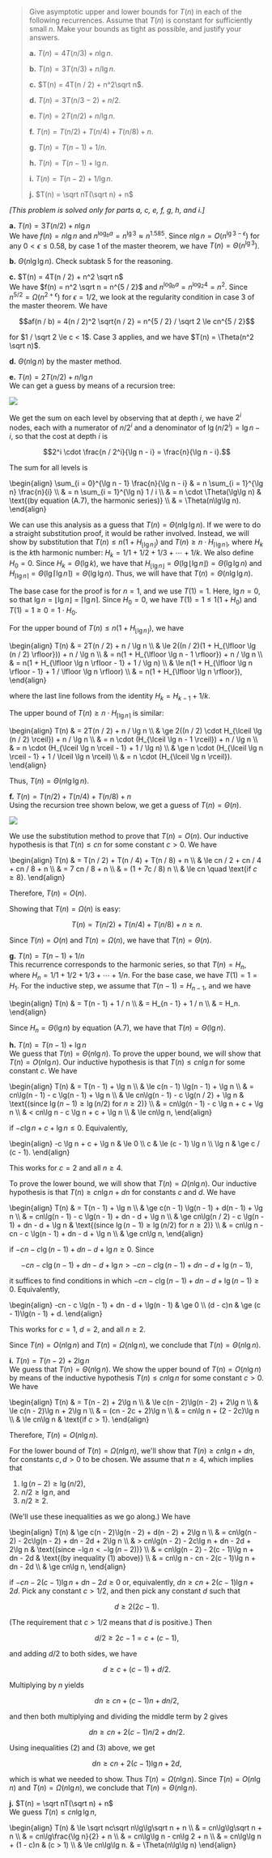 > Give asymptotic upper and lower bounds for $T(n)$ in each of the following recurrences. Assume that $T(n)$ is constant for sufficiently small $n$. Make your bounds as tight as possible, and justify your answers.
>
> **a.** $T(n) = 4T(n / 3) + n\lg n$.
> 
> **b.** $T(n) = 3T(n / 3) + n / \lg n$.
>
> **c.** $T(n) = 4T(n / 2) + n^2\sqrt n$.
>
> **d.** $T(n) = 3T(n / 3 - 2) + n / 2$.
>
> **e.** $T(n) = 2T(n / 2) + n / \lg n$.
>
> **f.** $T(n) = T(n / 2) + T(n / 4) + T(n / 8) + n$.
>
> **g.** $T(n) = T(n - 1) + 1 / n$.
>
> **h.** $T(n) = T(n - 1) + \lg n$.
>
> **i.** $T(n) = T(n - 2) + 1 / \lg n$.
>
> **j.** $T(n) = \sqrt nT(\sqrt n) + n$

_[This problem is solved only for parts a, c, e, f, g, h, and i.]_

**a.** $T(n) = 3T(n / 2) + n\lg n$  
We have $f(n) = n\lg n$ and $n^{\log_b a} = n^{\lg 3} \approx n^{1.585}$. Since $n\lg n = O(n^{\lg 3 - \epsilon})$ for any $0 < \epsilon \le 0.58$, by case 1 of the master theorem, we have $T(n) = \Theta(n^{\lg 3})$.

**b.** $\Theta(n\lg\lg n)$. Check subtask 5 for the reasoning.

**c.** $T(n) = 4T(n / 2) + n^2 \sqrt n$  
We have $f(n) = n^2 \sqrt n = n^{5 / 2}$ and $n^{\log_b a} = n^{\log_2 4} = n^2$. Since $n^{5 / 2} = \Omega(n^{2 + \epsilon})$ for $\epsilon = 1 / 2$, we look at the regularity condition in case 3 of the master theorem. We have

$$af(n / b) = 4(n / 2)^2 \sqrt{n / 2} = n^{5 / 2} / \sqrt 2 \le cn^{5 / 2}$$

for $1 / \sqrt 2 \le c < 1$. Case 3 applies, and we have $T(n) = \Theta(n^2 \sqrt n)$.

**d.** $\Theta(n\lg n)$ by the master method.

**e.** $T(n) = 2T(n / 2) + n / \lg n$  
We can get a guess by means of a recursion tree:

![](https://i.imgur.com/Pn2CdhU.png)

We get the sum on each level by observing that at depth $i$, we have $2^i$ nodes, each with a numerator of $n / 2^i$ and a denominator of $\lg(n / 2^i) = \lg n - i$, so that the cost at depth $i$ is

$$2^i \cdot \frac{n / 2^i}{\lg n - i} = \frac{n}{\lg n - i}.$$

The sum for all levels is

\begin{align}
\sum_{i = 0}^{\lg n - 1} \frac{n}{\lg n - i}
    & = n \sum_{i = 1}^{\lg n} \frac{n}{i} \\\\
    & = n \sum_{i = 1}^{\lg n} 1 / i \\\\
    & = n \cdot \Theta(\lg\lg n) & \text{(by equation (A.7), the harmonic series)} \\\\
    & = \Theta(n\lg\lg n).
\end{align}

We can use this analysis as a guess that $T(n) = \Theta(n\lg\lg n)$. If we were to do a straight substitution proof, it would be rather involved. Instead, we will show by substitution that $T(n) \le n(1 + H_{\lfloor \lg n \rfloor})$ and $T(n) \ge n \cdot H_{\lceil \lg n \rceil}$, where $H_k$ is the $k$th harmonic number: $H_k = 1 / 1 + 1 / 2 + 1 / 3 + \cdots + 1 / k$. We also define $H_0 = 0$. Since $H_k = \Theta(\lg k)$, we have that $H_{\lfloor \lg n \rfloor} = \Theta(\lg \lfloor \lg n \rfloor) = \Theta(\lg\lg n)$ and $H_{\lceil \lg n \rceil} = \Theta(\lg \lceil \lg n \rceil) = \Theta(\lg\lg n)$. Thus, we will have that $T(n) = \Theta(n\lg\lg n)$.

The base case for the proof is for $n = 1$, and we use $T(1) = 1$. Here, $\lg n = 0$, so that $\lg n = \lfloor \lg n \rfloor = \lceil \lg n \rceil$. Since $H_0 = 0$, we have $T(1) = 1 \le 1(1 + H_0)$ and $T(1) = 1 \ge 0 = 1 \cdot H_0$.

For the upper bound of $T(n) \le n(1 + H_{\lfloor \lg n \rfloor})$, we have

\begin{align}
T(n) & =   2T(n / 2) + n / \lg n \\\\
     & \le 2((n / 2)(1 + H_{\lfloor \lg (n / 2) \rfloor})) + n / \lg n \\\\
     & =   n(1 + H_{\lfloor \lg n - 1 \rfloor}) + n / \lg n \\\\
     & =   n(1 + H_{\lfloor \lg n \rfloor - 1} + 1 / \lg n) \\\\
     & \le n(1 + H_{\lfloor \lg n \rfloor - 1} + 1 / \lfloor \lg n \rfloor) \\\\
     & =   n(1 + H_{\lfloor \lg n \rfloor}),
\end{align}

where the last line follows from the identity $H_k = H_{k - 1} + 1 / k$.

The upper bound of $T(n) \ge n \cdot H_{\lceil \lg n \rceil}$ is similar:

\begin{align}
T(n) & =   2T(n / 2) + n / \lg n \\\\
     & \ge 2((n / 2) \cdot H_{\lceil \lg (n / 2) \rceil}) + n / \lg n \\\\
     & =   n \cdot (H_{\lceil \lg n - 1 \rceil}) + n / \lg n \\\\
     & =   n \cdot (H_{\lceil \lg n \rceil - 1} + 1 / \lg n) \\\\
     & \ge n \cdot (H_{\lceil \lg n \rceil - 1} + 1 / \lceil \lg n \rceil) \\\\
     & =   n \cdot (H_{\lceil \lg n \rceil}).
\end{align}

Thus, $T(n) = \Theta(n\lg\lg n)$.

**f.** $T(n) = T(n / 2) + T(n / 4) + T(n / 8) + n$  
Using the recursion tree shown below, we get a guess of $T(n) = \Theta(n)$.

![](https://i.imgur.com/UW5kRiR.png?width=40rem)

We use the substitution method to prove that $T(n) = O(n)$. Our inductive hypothesis is that $T(n) \le cn$ for some constant $c > 0$. We have

\begin{align}
T(n) & =   T(n / 2) + T(n / 4) + T(n / 8) + n \\\\
     & \le cn / 2 + cn / 4 + cn / 8 + n \\\\
     & =   7 cn / 8 + n \\\\
     & =   (1 + 7c / 8) n \\\\
     & \le cn \quad \text{if $c \ge 8$}.
\end{align}

Therefore, $T(n) = O(n)$.

Showing that $T(n) = \Omega(n)$ is easy:

$$T(n) = T(n / 2) + T(n / 4) + T(n / 8) + n \ge n.$$

Since $T(n) = O(n)$ and $T(n) = \Omega(n)$, we have that $T(n) = \Theta(n)$.

**g.** $T(n) = T(n - 1) + 1 / n$  
This recurrence corresponds to the harmonic series, so that $T(n) = H_n$, where $H_n = 1 / 1 + 1 / 2 + 1 / 3 + \cdots + 1 / n$. For the base case, we have $T(1) = 1 = H_1$. For the inductive step, we assume that $T(n - 1) = H_{n - 1}$, and we have

\begin{align}
T(n) & = T(n - 1) + 1 / n \\\\
     & = H_{n - 1} + 1 / n \\\\
     & = H_n.
\end{align}

Since $H_n = \Theta(\lg n)$ by equation $\text{(A.7)}$, we have that $T(n) = \Theta(\lg n)$.

**h.** $T(n) = T(n - 1) + \lg n$  
We guess that $T(n) = \Theta(n\lg n)$. To prove the upper bound, we will show that $T(n) = O(n\lg n)$. Our inductive hypothesis is that $T(n) \le cn\lg n$ for some constant $c$. We have

\begin{align}
T(n) & =   T(n - 1) + \lg n \\\\
     & \le c(n - 1) \lg(n - 1) + \lg n \\\\
     & =   cn\lg(n - 1) - c \lg(n - 1) + \lg n \\\\
     & \le cn\lg(n - 1) - c \lg(n / 2) + \lg n & \text{(since $\lg(n - 1) \ge \lg(n / 2)$ for $n \ge 2$)} \\\\
     & =   cn\lg(n - 1) - c \lg n + c + \lg n \\\\
     & <   cn\lg n - c \lg n + c + \lg n \\\\
     & \le cn\lg n,
\end{align}

if $-c \lg n + c + \lg n \le 0$. Equivalently,

\begin{align}
-c \lg n + c + \lg n & \le 0 \\\\
                   c & \le (c - 1) \lg n \\\\
               \lg n & \ge c / (c - 1).
\end{align}

This works for $c = 2$ and all $n \ge 4$.

To prove the lower bound, we will show that $T(n) = \Omega(n\lg n)$. Our inductive hypothesis is that $T(n) \ge cn\lg n + dn$ for constants $c$ and $d$. We have

\begin{align}
T(n) & =   T(n - 1) + \lg n \\\\
     & \ge c(n - 1) \lg(n - 1) + d(n - 1) + \lg n \\\\
     & =   cn\lg(n - 1) - c \lg(n - 1) + dn - d + \lg n \\\\
     & \ge cn\lg(n / 2) - c \lg(n - 1) + dn - d + \lg n & \text{(since $\lg(n - 1) \ge \lg(n / 2)$ for $n \ge 2$)} \\\\
     & =   cn\lg n - cn - c \lg(n - 1) + dn - d + \lg n \\\\
     & \ge cn\lg n,
\end{align}

if $-cn - c \lg(n - 1) + dn - d + \lg n \ge 0$. Since

$$-cn - c \lg(n - 1) + dn - d + \lg n > -cn - c\lg(n - 1) + dn - d + \lg(n - 1),$$

it suffices to find conditions in which $-cn - c\lg(n - 1) + dn - d + \lg(n - 1) \ge 0$. Equivalently,

\begin{align}
-cn - c \lg(n - 1) + dn - d + \lg(n - 1) & \ge 0 \\\\
                                (d - c)n & \ge (c - 1)\lg(n - 1) + d.
\end{align}

This works for $c = 1$, $d = 2$, and all $n \ge 2$.

Since $T(n) = O(n\lg n)$ and $T(n) = \Omega(n\lg n)$, we conclude that $T(n) = \Theta(n\lg n)$.

**i.** $T(n) = T(n - 2) + 2\lg n$  
We guess that $T(n) = \Theta(n\lg n)$. We show the upper bound of $T(n) = O(n\lg n)$ by means of the inductive hypothesis $T(n) \le cn\lg n$ for some constant $c > 0$. We have

\begin{align}
T(n) & =   T(n - 2) + 2\lg n \\\\
     & \le c(n - 2)\lg(n - 2) + 2\lg n \\\\
     & \le c(n - 2)\lg n + 2\lg n \\\\
     & =   (cn - 2c + 2)\lg n \\\\
     & =   cn\lg n + (2 - 2c)\lg n \\\\
     & \le cn\lg n & \text{if $c > 1$}.
\end{align}

Therefore, $T(n) = O(n\lg n)$.

For the lower bound of $T(n) = \Omega(n\lg n)$, we'll show that $T(n) \ge cn\lg n + dn$, for constants $c, d > 0$ to be chosen. We assume that $n \ge 4$, which implies that

1. $\lg(n - 2) \ge \lg(n / 2)$,
2. $n / 2 \ge \lg n$, and
3. $n / 2 \ge 2$.

(We'll use these inequalities as we go along.) We have

\begin{align}
T(n) & \ge c(n - 2)\lg(n - 2) + d(n - 2) + 2\lg n \\\\
     & =   cn\lg(n - 2) - 2c\lg(n - 2) + dn - 2d + 2\lg n \\\\
     & >   cn\lg(n - 2) - 2c\lg n + dn - 2d + 2\lg n & \text{(since $-\lg n < -\lg(n - 2)$)} \\\\
     & =   cn\lg(n - 2) - 2(c - 1)\lg n + dn - 2d & \text{(by inequality (1) above)} \\\\
     & =   cn\lg n - cn - 2(c - 1)\lg n + dn - 2d \\\\
     & \ge cn\lg n,
\end{align}
     
if $-cn - 2(c - 1)\lg n + dn - 2d \ge 0$ or, equivalently, $dn \ge cn + 2(c - 1)\lg n + 2d$. Pick any constant $c > 1 / 2$, and then pick any constant $d$ such that

$$d \ge 2(2c - 1).$$

(The requirement that $c > 1 / 2$ means that $d$ is positive.) Then

$$d / 2 \ge 2c - 1 = c + (c - 1),$$

and adding $d / 2$ to both sides, we have

$$d \ge c + (c - 1) + d / 2.$$

Multiplying by $n$ yields

$$dn \ge cn + (c - 1)n + dn / 2,$$

and then both multiplying and dividing the middle term by $2$ gives

$$dn \ge cn + 2(c - 1)n / 2 + dn / 2.$$

Using inequalities (2) and (3) above, we get

$$dn \ge cn + 2(c - 1)\lg n + 2d,$$

which is what we needed to show. Thus $T(n) = \Omega(n\lg n)$. Since $T(n) = O(n\lg n)$ and $T(n) = \Omega(n\lg n)$, we conclude that $T(n) = \Theta(n\lg n)$.

**j.** $T(n) = \sqrt nT(\sqrt n) + n$  
We guess $T(n) \le cn\lg\lg n$,

\begin{align}
T(n) & \le \sqrt nc\sqrt n\lg\lg\sqrt n + n \\\\
     & =   cn\lg\lg\sqrt n + n \\\\
     & =   cn\lg\frac{\lg n}{2} + n \\\\
     & =   cn\lg\lg n - cn\lg 2 + n \\\\
     & =   cn\lg\lg n + (1 - c)n & (c > 1) \\\\
     & \le cn\lg\lg n. & = \Theta(n\lg\lg n)
\end{align}
